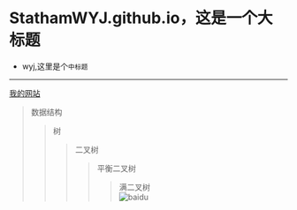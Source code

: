 StathamWYJ.github.io，这是一个大标题
====
* wyj,这里是个`中标题`
---
[我的网站](https://stathamwyj.github.io/"悬停显示123123123123")
>数据结构  
>>树  
>>>二叉树  
>>>>平衡二叉树  
>>>>>满二叉树  
![baidu](http://www.baidu.com/img/bdlogo.gif)
